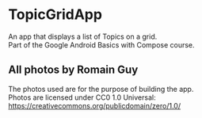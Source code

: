 # TopicGridApp
 An app that displays a list of Topics on a grid. \
 Part of the Google Android Basics with Compose course.
 
## All photos by Romain Guy
 The photos used are for the purpose of building the app. \
 Photos are licensed under CC0 1.0 Universal: https://creativecommons.org/publicdomain/zero/1.0/
